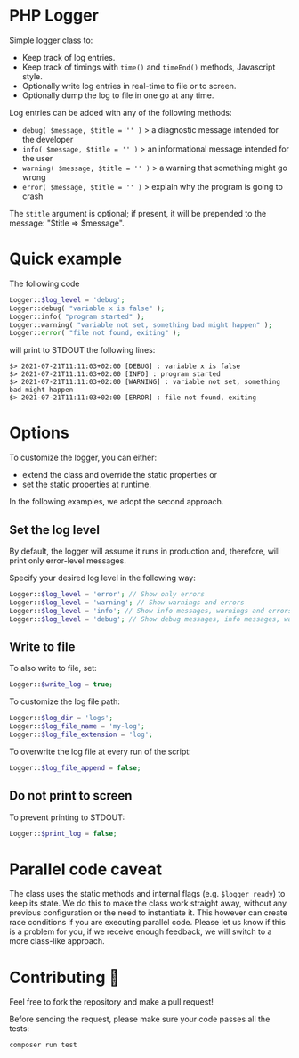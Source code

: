 # PHP Logger

Simple logger class to:

* Keep track of log entries.
* Keep track of timings with `time()` and `timeEnd()` methods, Javascript style.
* Optionally write log entries in real-time to file or to screen.
* Optionally dump the log to file in one go at any time.

Log entries can be added with any of the following methods:

* `debug( $message, $title = '' )` > a diagnostic message intended for the developer
* `info( $message, $title = '' )`  > an informational message intended for the user
* `warning( $message, $title = '' )` > a warning that something might go wrong
* `error( $message, $title = '' )` > explain why the program is going to crash

The `$title` argument is optional; if present, it will be prepended to the message: "$title => $message".

# Quick example

The following code

```php
Logger::$log_level = 'debug';
Logger::debug( "variable x is false" );
Logger::info( "program started" );
Logger::warning( "variable not set, something bad might happen" );
Logger::error( "file not found, exiting" );
```

will print to STDOUT the following lines:

```
$> 2021-07-21T11:11:03+02:00 [DEBUG] : variable x is false
$> 2021-07-21T11:11:03+02:00 [INFO] : program started
$> 2021-07-21T11:11:03+02:00 [WARNING] : variable not set, something bad might happen
$> 2021-07-21T11:11:03+02:00 [ERROR] : file not found, exiting
```

# Options

To customize the logger, you can either:

- extend the class and override the static properties or
- set the static properties at runtime.

In the following examples, we adopt the second approach.

## Set the log level

By default, the logger will assume it runs in production and, therefore, will print only error-level messages.

Specify your desired log level in the following way:

```php
Logger::$log_level = 'error'; // Show only errors
Logger::$log_level = 'warning'; // Show warnings and errors
Logger::$log_level = 'info'; // Show info messages, warnings and errors
Logger::$log_level = 'debug'; // Show debug messages, info messages, warnings and errors
```

## Write to file

To also write to file, set:

```php
Logger::$write_log = true;
```

To customize the log file path:

```php
Logger::$log_dir = 'logs';
Logger::$log_file_name = 'my-log';
Logger::$log_file_extension = 'log';
```

To overwrite the log file at every run of the script:

```php
Logger::$log_file_append = false;
```

## Do not print to screen

To prevent printing to STDOUT:

```php
Logger::$print_log = false;
```

# Parallel code caveat

The class uses the static methods and internal flags (e.g. `$logger_ready`) to keep its state. We do this to make the class work straight away, without any previous configuration or the need to instantiate it. This however can create race conditions if you are executing parallel code. Please let us know if this is a problem for you, if we receive enough feedback, we will switch to a more class-like approach.

# Contributing 🙂

Feel free to fork the repository and make a pull request!

Before sending the request, please make sure your code passes all the tests:

```
composer run test
```
